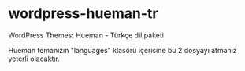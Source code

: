 # wordpress-hueman-tr
WordPress Themes: Hueman - Türkçe dil paketi

Hueman temanızın "languages" klasörü içerisine bu 2 dosyayı atmanız yeterli olacaktır.